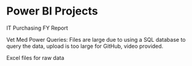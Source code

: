 # Power BI Projects

IT Purchasing FY Report

Vet Med Power Queries: Files are large due to using a SQL database to query the data, upload is too large for GitHub, video provided.

Excel files for raw data
